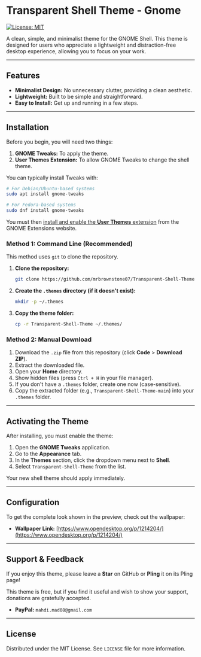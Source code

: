 # Transparent Shell Theme - Gnome

[![License: MIT](https://img.shields.io/badge/License-MIT-blue.svg)](https://opensource.org/licenses/MIT)

A clean, simple, and minimalist theme for the GNOME Shell. This theme is designed for users who appreciate a lightweight and distraction-free desktop experience, allowing you to focus on your work.

---

## Features

* **Minimalist Design:** No unnecessary clutter, providing a clean aesthetic.
* **Lightweight:** Built to be simple and straightforward.
* **Easy to Install:** Get up and running in a few steps.

---

## Installation

Before you begin, you will need two things:
1.  **GNOME Tweaks:** To apply the theme.
2.  **User Themes Extension:** To allow GNOME Tweaks to change the shell theme.

You can typically install Tweaks with:
```bash
# For Debian/Ubuntu-based systems
sudo apt install gnome-tweaks

# For Fedora-based systems
sudo dnf install gnome-tweaks
````

You must then [install and enable the **User Themes** extension](https://extensions.gnome.org/extension/19/user-themes/) from the GNOME Extensions website.

### Method 1: Command Line (Recommended)

This method uses `git` to clone the repository.

1.  **Clone the repository:**

    ```bash
    git clone https://github.com/mrbrownstone07/Transparent-Shell-Theme.git
    ```

2.  **Create the `.themes` directory (if it doesn't exist):**

    ```bash
    mkdir -p ~/.themes
    ```

3.  **Copy the theme folder:**

    ```bash
    cp -r Transparent-Shell-Theme ~/.themes/
    ```

### Method 2: Manual Download

1.  Download the `.zip` file from this repository (click **Code** \> **Download ZIP**).
2.  Extract the downloaded file.
3.  Open your **Home** directory.
4.  Show hidden files (press `Ctrl + H` in your file manager).
5.  If you don't have a `.themes` folder, create one now (case-sensitive).
6.  Copy the extracted folder (e.g., `Transparent-Shell-Theme-main`) into your `.themes` folder.

-----

## Activating the Theme

After installing, you must enable the theme:

1.  Open the **GNOME Tweaks** application.
2.  Go to the **Appearance** tab.
3.  In the **Themes** section, click the dropdown menu next to **Shell**.
4.  Select `Transparent-Shell-Theme` from the list.

Your new shell theme should apply immediately.

-----

## Configuration

To get the complete look shown in the preview, check out the wallpaper:

  * **Wallpaper Link:** [https://www.opendesktop.org/p/1214204/](https://www.opendesktop.org/p/1214204/)

-----

## Support & Feedback

If you enjoy this theme, please leave a **Star** on GitHub or **Pling** it on its Pling page\!

This theme is free, but if you find it useful and wish to show your support, donations are gratefully accepted.

  * **PayPal:** `mahdi.mad08@gmail.com`

-----

## License

Distributed under the MIT License. See `LICENSE` file for more information.

